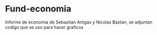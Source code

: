 # Fund-economia
Informe de economia de Sebastian Artigas y Nicolas Baztan, se adjuntan codigo que se uso para hacer graficos




